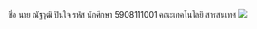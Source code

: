 ชื่อ นาย ณัฐวุฒิ ปินใจ รหัส นักศึกษา 5908111001 คณะเทคโนโลยี สารสนเทศ
<a href="http://www.mx7.com/view2/A6ScjbthqI0xooGX" target="_blank"><img border="0" src="http://www.mx7.com/i/21e/tq3WEp.png" /></a>

